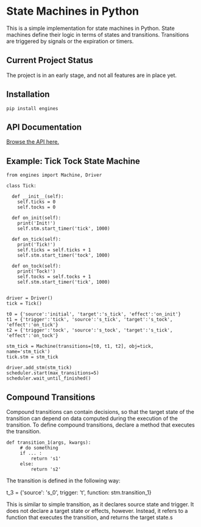 ---
---

# State Machines in Python

This is a simple implementation for state machines in Python.
State machines define their logic in terms of states and transitions.
Transitions are triggered by signals or the expiration or timers.


## Current Project Status

The project is in an early stage, and not all features are in place yet.


## Installation

    pip install engines


## API Documentation

[Browse the API here.](./engines/index.html)


## Example: Tick Tock State Machine

    from engines import Machine, Driver

    class Tick:

      def __init__(self):
        self.ticks = 0
        self.tocks = 0

      def on_init(self):
        print('Init!')
        self.stm.start_timer('tick', 1000)

      def on_tick(self):
        print('Tick!')
        self.ticks = self.ticks + 1
        self.stm.start_timer('tock', 1000)

      def on_tock(self):
        print('Tock!')
        self.tocks = self.tocks + 1
        self.stm.start_timer('tick', 1000)


    driver = Driver()
    tick = Tick()

    t0 = {'source':'initial', 'target':'s_tick', 'effect':'on_init'}
    t1 = {'trigger':'tick', 'source':'s_tick', 'target':'s_tock', 'effect':'on_tick'}
    t2 = {'trigger':'tock', 'source':'s_tock', 'target':'s_tick', 'effect':'on_tock'}

    stm_tick = Machine(transitions=[t0, t1, t2], obj=tick, name='stm_tick')
    tick.stm = stm_tick

    driver.add_stm(stm_tick)
    scheduler.start(max_transitions=5)
    scheduler.wait_until_finished()


## Compound Transitions

Compound transitions can contain decisions, so that the target state of the
transition can depend on data computed during the execution of the transition.
To define compound transitions, declare a method that executes the transition.


    def transition_1(args, kwargs):
         # do something
         if ... :           
             return 's1'
         else:
             return 's2'

The transition is defined in the following way:

t_3 = {'source': 's_0', trigger: 't', function: stm.transition_1}

This is similar to simple transition, as it declares source state and trigger.
It does not declare a target state or effects, however. Instead, it refers to a
function that executes the transition, and returns the target state.s
